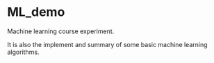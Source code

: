 # ML_demo

Machine learning course experiment.

It is also the implement and summary of some basic machine learning algorithms.
